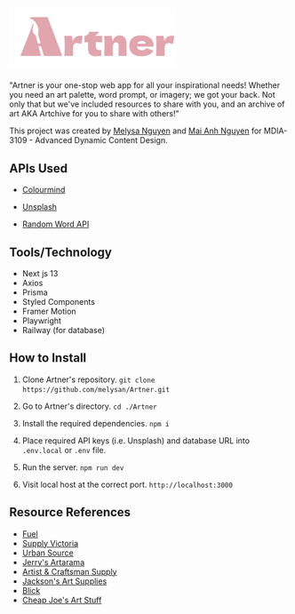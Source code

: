  # <img width='300px' src='public\artner_logo.svg'></img>  

"Artner is your one-stop web app for all your inspirational needs! Whether you need an art palette, word prompt, or imagery; we got your back.
Not only that but we've included resources to share with you, and an archive of art AKA Artchive for you to share with others!" 


This project was created by [Melysa Nguyen](https://github.com/melysan) and [Mai Anh Nguyen](https://github.com/mverakore) for MDIA-3109 - Advanced Dynamic Content Design.


## APIs Used

- [Colourmind](http://colormind.io/api-access/)

- [Unsplash](https://unsplash.com/documentation)

- [Random Word API](https://random-word-api.herokuapp.com/home)

## Tools/Technology 
- Next js 13 
- Axios
- Prisma
- Styled Components 
- Framer Motion
- Playwright
- Railway (for database)

## How to Install
1. Clone Artner's repository.
`git clone https://github.com/melysan/Artner.git`

2. Go to Artner's directory.
`cd ./Artner`

3. Install the required dependencies.
`npm i`

4. Place required API keys (i.e. Unsplash) and database URL into `.env.local` or `.env` file.

5. Run the server. 
`npm run dev`

6. Visit local host at the correct port.
`http://localhost:3000`


## Resource References
- [Fuel](https://www.truck.ca/fuel)
- [Supply Victoria](https://supplyvictoria.ca/)
- [Urban Source](https://urban-source.ca/store/)
- [Jerry's Artarama](https://www.jerrysartarama.com/on-sale)
- [Artist & Craftsman Supply](https://artistcraftsman.com/)
- [Jackson's Art Supplies](https://www.jacksonsart.com/en-ca/)
- [Blick](https://www.dickblick.com/)
- [Cheap Joe's Art Stuff](https://www.cheapjoes.com/)
